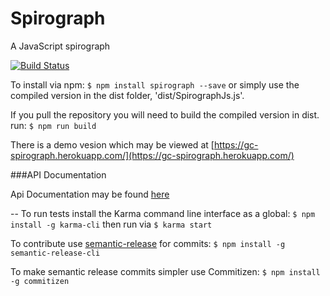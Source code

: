 # Spirograph
A JavaScript spirograph

[![Build Status](https://travis-ci.org/mrClapham/Spirograph.svg?branch=master)](https://img.shields.io/travis/mrClapham/Spirograph)


To install via npm: ```$ npm install spirograph --save``` or simply use the compiled version in the dist folder, 'dist/SpirographJs.js'. 

If you pull the repository you will need to build the compiled version in dist. run: ```$ npm run build```

There is a demo vesion which may be viewed at [https://gc-spirograph.herokuapp.com/](https://gc-spirograph.herokuapp.com/)

###API Documentation

Api Documentation may be found [here](https://github.com/mrClapham/Spirograph/blob/develop/api.md)

--
To run tests install the Karma command line interface as a global: ```$ npm install -g karma-cli``` then run via ```$ karma start```

To contribute use [semantic-release](https://github.com/semantic-release/semantic-release) for commits: ```$ npm install -g semantic-release-cli```

To make semantic release commits simpler use Commitizen: ```$ npm install -g commitizen```



